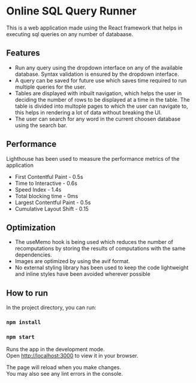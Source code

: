# Online SQL Query Runner

This is a web application made using the React framework that helps in executing sql queries on any number of databaase.

## Features

- Run any query using the dropdown interface on any of the available database. Syntax validation is ensured by the dropdown interface.
- A query can be saved for future use which saves time required to run multiple queries for the user.
- Tables are displayed with inbuilt navigation, which helps the user in deciding the number of rows to be displayed at a time in the table. The table is divided into multople pages to which the user can navigate to, this helps in rendering a lot of data without breaking the UI.
- The user can search for any word in the current choosen database using the search bar.

## Performance

Lighthouse has been used to measure the performance metrics of the application

- First Contentful Paint - 0.5s
- Time to Interactive - 0.6s
- Speed Index - 1.4s
- Total blocking time - 0ms
- Largest Contentful Paint - 0.5s
- Cumulative Layout Shift - 0.15

## Optimization

- The useMemo hook is being used which reduces the number of recomputations by storing the results of computations with the same dependencies.
- Images are optimized by using the avif format.
- No external styling library has been used to keep the code lightweight and inline styles have been avoided wherever possible


## How to run

In the project directory, you can run:

### `npm install`
### `npm start`

Runs the app in the development mode.\
Open [http://localhost:3000](http://localhost:3000) to view it in your browser.

The page will reload when you make changes.\
You may also see any lint errors in the console.